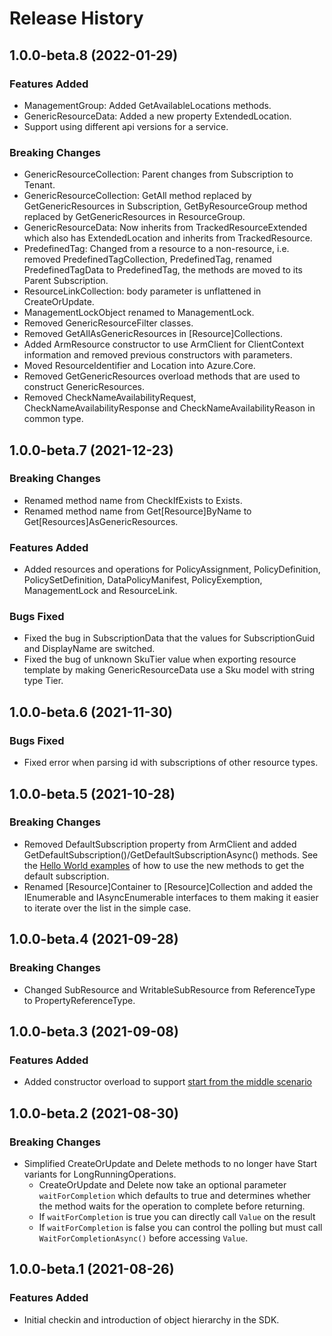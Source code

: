 # Release History

## 1.0.0-beta.8 (2022-01-29)

### Features Added

- ManagementGroup: Added GetAvailableLocations methods.
- GenericResourceData: Added a new property ExtendedLocation.
- Support using different api versions for a service.

### Breaking Changes

- GenericResourceCollection: Parent changes from Subscription to Tenant.
- GenericResourceCollection: GetAll method replaced by GetGenericResources in Subscription, GetByResourceGroup method replaced by GetGenericResources in ResourceGroup.
- GenericResourceData: Now inherits from TrackedResourceExtended which also has ExtendedLocation and inherits from TrackedResource.
- PredefinedTag: Changed from a resource to a non-resource, i.e. removed PredefinedTagCollection, PredefinedTag, renamed PredefinedTagData to PredefinedTag, the methods are moved to its Parent Subscription.
- ResourceLinkCollection: body parameter is unflattened in CreateOrUpdate.
- ManagementLockObject renamed to ManagementLock.
- Removed GenericResourceFilter classes.
- Removed GetAllAsGenericResources in [Resource]Collections.
- Added ArmResource constructor to use ArmClient for ClientContext information and removed previous constructors with parameters.
- Moved ResourceIdentifier and Location into Azure.Core.
- Removed GetGenericResources overload methods that are used to construct GenericResources.
- Removed CheckNameAvailabilityRequest, CheckNameAvailabilityResponse and CheckNameAvailabilityReason in common type.

## 1.0.0-beta.7 (2021-12-23)

### Breaking Changes

- Renamed method name from CheckIfExists to Exists.
- Renamed method name from Get[Resource]ByName to Get[Resources]AsGenericResources.

### Features Added

- Added resources and operations for PolicyAssignment, PolicyDefinition, PolicySetDefinition, DataPolicyManifest, PolicyExemption, ManagementLock and ResourceLink.

### Bugs Fixed

- Fixed the bug in SubscriptionData that the values for SubscriptionGuid and DisplayName are switched.
- Fixed the bug of unknown SkuTier value when exporting resource template by making GenericResourceData use a Sku model with string type Tier.

## 1.0.0-beta.6 (2021-11-30)

### Bugs Fixed

- Fixed error when parsing id with subscriptions of other resource types.

## 1.0.0-beta.5 (2021-10-28)

### Breaking Changes

- Removed DefaultSubscription property from ArmClient and added GetDefaultSubscription()/GetDefaultSubscriptionAsync() methods. See the [Hello World examples](https://github.com/Azure/azure-sdk-for-net/blob/main/sdk/resourcemanager/Azure.ResourceManager/samples/README.md) of how to use the new methods to get the default subscription.
- Renamed [Resource]Container to [Resource]Collection and added the IEnumerable<T> and IAsyncEnumerable<T> interfaces to them making it easier to iterate over the list in the simple case.

## 1.0.0-beta.4 (2021-09-28)

### Breaking Changes

- Changed SubResource and WritableSubResource from ReferenceType to PropertyReferenceType.

## 1.0.0-beta.3 (2021-09-08)

### Features Added

- Added constructor overload to support [start from the middle scenario](https://github.com/Azure/azure-sdk-for-net/tree/main/sdk/resourcemanager/Azure.ResourceManager#managing-existing-resources-by-id)

## 1.0.0-beta.2 (2021-08-30)

### Breaking Changes

- Simplified CreateOrUpdate and Delete methods to no longer have Start variants for LongRunningOperations.
  - CreateOrUpdate and Delete now take an optional parameter `waitForCompletion` which defaults to true and determines whether the method waits for the operation to complete before returning.
  - If `waitForCompletion` is true you can directly call `Value` on the result
  - If `waitForCompletion` is false you can control the polling but must call `WaitForCompletionAsync()` before accessing `Value`.

## 1.0.0-beta.1 (2021-08-26)

### Features Added

- Initial checkin and introduction of object hierarchy in the SDK.
